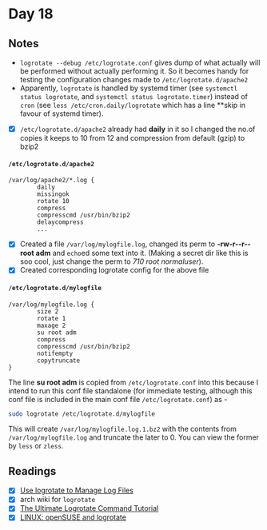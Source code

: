 # Day 18

## Notes

- `logrotate --debug /etc/logrotate.conf` gives dump of what actually will be performed without actually performing it. So it becomes handy for testing the configuration changes made to `/etc/logrotate.d/apache2`
- Apparently, `logrotate` is handled by systemd timer (see `systemctl status logrotate`, and `systemctl status logrotate.timer`) instead of `cron` (see `less /etc/cron.daily/logrotate` which has a line **skip in favour of systemd timer).
- [x] `/etc/logrotate.d/apache2` already had **daily** in it so I changed the no.of copies it keeps to 10 from 12 and compression from default (gzip) to bzip2

#### **`/etc/logrotate.d/apache2`**
```text 
/var/log/apache2/*.log {
        daily
        missingok
        rotate 10
        compress
        compresscmd /usr/bin/bzip2
        delaycompress
        ...
```
- [x] Created a file `/var/log/mylogfile.log`, changed its perm to **-rw-r--r-- root adm** and `echo`ed some text into it. (Making a secret dir like this is soo cool, just change the perm to *710 root normaluser*).
- [x] Created corresponding logrotate config for the above file

#### **`/etc/logrotate.d/mylogfile`**
```text
/var/log/mylogfile.log {
        size 2
        rotate 1
        maxage 2
        su root adm
        compress
        compresscmd /usr/bin/bzip2
        notifempty
        copytruncate
}
```

The line **su root adm** is copied from `/etc/logrotate.conf` into this because I intend to run this conf file standalone (for immediate testing, although this conf file is included in the main conf file `/etc/logrotate.conf`) as -

```bash
sudo logrotate /etc/logrotate.d/mylogfile
```

This will create `/var/log/mylogfile.log.1.bz2` with the contents from `/var/log/mylogfile.log` and truncate the later to 0. You can view the former by `less` or `zless`.

## Readings

- [x] [Use logrotate to Manage Log Files ](http://library.linode.com/linux-tools/utilities/logrotate)
- [x] arch wiki for `logrotate`
- [x] [The Ultimate Logrotate Command Tutorial ](http://www.thegeekstuff.com/2010/07/logrotate-examples/)
- [x] [LINUX: openSUSE and logrotate ](http://www.youtube.com/watch?v=UoHmj3ef3Is)
